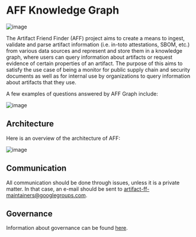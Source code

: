 # AFF Knowledge Graph

![image](https://user-images.githubusercontent.com/3060102/182691308-d3c7e4d5-b6bd-4b5c-85c5-24dfa19875e2.png)

The Artifact Friend Finder (AFF) project aims to create a means to ingest, validate and parse artifact information (i.e. in-toto attestations, SBOM, etc.) from various data sources and represent and store them in a knowledge graph, where users can query information about artifacts or request evidence of certain properties of an artifact. The purpose of this aims to satisfy the use case of being a monitor for public supply chain and security documents as well as for internal use by organizations to query information about artifacts that they use.

A few examples of questions answered by AFF Graph include:

![image](https://user-images.githubusercontent.com/3060102/182689788-70acefc1-6d69-4972-abbf-3e60c0d4c014.png)

## Architecture

Here is an overview of the architecture of AFF:

![image](https://user-images.githubusercontent.com/3060102/182689908-477f4770-1142-4c18-8fa9-16d93dcf84b4.png)

## Communication

All communication should be done through issues, unless it is a private matter. In that case, an e-mail should be sent to artifact-ff-maintainers@googlegroups.com.

## Governance

Information about governance can be found [here](GOVERNANCE.md).
